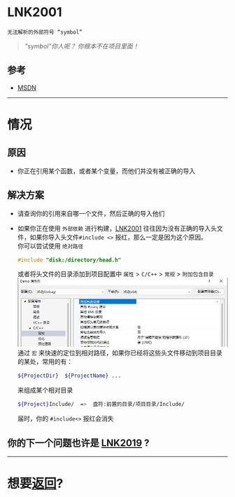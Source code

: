 # LNK2001
```
无法解析的外部符号 “symbol”
```
> *"symbol"你人呢？ 你根本不在项目里面！*
## 参考
+ [MSDN](https://learn.microsoft.com/zh-cn/cpp/error-messages/tool-errors/linker-tools-error-lnk2001?view=msvc-140)

---
# 情况

## 原因
+ 你正在引用某个函数，或者某个变量，而他们并没有被正确的导入

## 解决方案
+ 请查询你的引用来自哪一个文件，然后正确的导入他们 

+ 如果你正在使用 `外部依赖` 进行构建，[LNK2001](#lnk2001) 往往因为没有正确的导入头文件，如果你导入头文件`#include <>` 报红，那么一定是因为这个原因。   
    你可以尝试使用 `绝对路径`
    ``` c++
    #include "disk:/directory/head.h"
    ```
    或者将头文件的目录添加到项目配置中 `属性` > `C/C++` > `常规` > `附加包含目录`   
    ![附加包含目录](P1.png)   
    通过 `宏` 来快速的定位到相对路径，如果你已经将这些头文件移动到项目目录的某处，常用的有：
    ``` sh 
    ${ProjectDir}  ${ProjectName} ...
    ```
    来组成某个相对目录
    ``` sh
    ${Project}Include/  =>  盘符:前置的目录/项目目录/Include/
    ```
    届时，你的 `#include<>` 报红会消失



## 你的下一个问题也许是 [LNK2019](../LNK2019/README.md) ?

---
# 想要[返回](../README.md)?